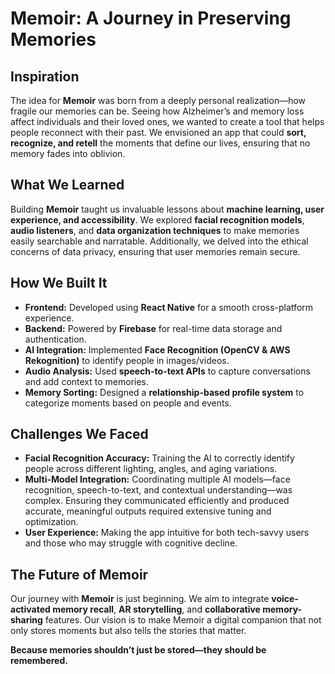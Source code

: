 # Memoir: A Journey in Preserving Memories  

## Inspiration  
The idea for **Memoir** was born from a deeply personal realization—how fragile our memories can be. Seeing how Alzheimer’s and memory loss affect individuals and their loved ones, we wanted to create a tool that helps people reconnect with their past. We envisioned an app that could **sort, recognize, and retell** the moments that define our lives, ensuring that no memory fades into oblivion.  

## What We Learned  
Building **Memoir** taught us invaluable lessons about **machine learning, user experience, and accessibility**. We explored **facial recognition models**, **audio listeners**, and **data organization techniques** to make memories easily searchable and narratable. Additionally, we delved into the ethical concerns of data privacy, ensuring that user memories remain secure.  

## How We Built It  
- **Frontend:** Developed using **React Native** for a smooth cross-platform experience.  
- **Backend:** Powered by **Firebase** for real-time data storage and authentication.  
- **AI Integration:** Implemented **Face Recognition (OpenCV & AWS Rekognition)** to identify people in images/videos.  
- **Audio Analysis:** Used **speech-to-text APIs** to capture conversations and add context to memories.  
- **Memory Sorting:** Designed a **relationship-based profile system** to categorize moments based on people and events.  

## Challenges We Faced  
- **Facial Recognition Accuracy:** Training the AI to correctly identify people across different lighting, angles, and aging variations.  
- **Multi-Model Integration:** Coordinating multiple AI models—face recognition, speech-to-text, and contextual understanding—was complex. Ensuring they communicated efficiently and produced accurate, meaningful outputs required extensive tuning and optimization.  
- **User Experience:** Making the app intuitive for both tech-savvy users and those who may struggle with cognitive decline.  

## The Future of Memoir  
Our journey with **Memoir** is just beginning. We aim to integrate **voice-activated memory recall**, **AR storytelling**, and **collaborative memory-sharing** features. Our vision is to make Memoir a digital companion that not only stores moments but also tells the stories that matter.  

**Because memories shouldn’t just be stored—they should be remembered.**  
